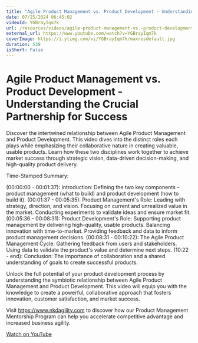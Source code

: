 ```yaml
---
title: "Agile Product Management vs. Product Development - Understanding the Crucial Partnership for Success"
date: 07/25/2024 06:45:02
videoId: YGBrayIqm7k
url: /resources/videos/agile-product-management-vs.-product-development-understanding-the-crucial-partnership-for-success
external_url: https://www.youtube.com/watch?v=YGBrayIqm7k
coverImage: https://i.ytimg.com/vi/YGBrayIqm7k/maxresdefault.jpg
duration: 539
isShort: False
---
```


# Agile Product Management vs. Product Development - Understanding the Crucial Partnership for Success

Discover the intertwined relationship between Agile Product Management and Product Development. This video dives into the distinct roles each plays while emphasizing their collaborative nature in creating valuable, usable products. Learn how these two disciplines work together to achieve market success through strategic vision, data-driven decision-making, and high-quality product delivery.

Time-Stamped Summary:

(00:00:00 - 00:01:37): Introduction: Defining the two key components – product management (what to build) and product development (how to build it).
(00:01:37 - 00:05:35): Product Management's Role:
Leading with strategy, direction, and vision.
Focusing on current and unrealized value in the market.
Conducting experiments to validate ideas and ensure market fit.
(00:05:36 - 00:08:31): Product Development's Role:
Supporting product management by delivering high-quality, usable products.
Balancing innovation with time-to-market.
Providing feedback and data to inform product management decisions.
(00:08:31 - 00:10:22): The Agile Product Management Cycle:
Gathering feedback from users and stakeholders.
Using data to validate the product's value and determine next steps.
(10:22 - end): Conclusion: The importance of collaboration and a shared understanding of goals to create successful products.

Unlock the full potential of your product development process by understanding the symbiotic relationship between Agile Product Management and Product Development. This video will equip you with the knowledge to create a powerful, collaborative approach that fosters innovation, customer satisfaction, and market success.

Visit https://www.nkdagility.com to discover how our Product Management Mentorship Program can help you accelerate competitive advantage and increased business agility.

[Watch on YouTube](https://www.youtube.com/watch?v=YGBrayIqm7k)
